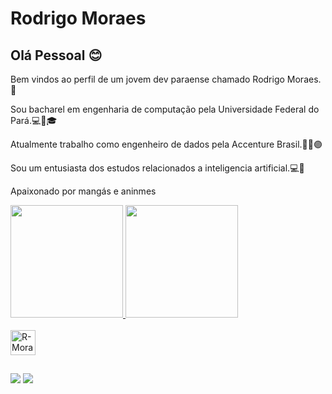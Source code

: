 # Rodrigo Moraes


## Olá Pessoal :blush:
Bem vindos ao perfil de um jovem dev paraense chamado Rodrigo Moraes.:hugs:

Sou bacharel em engenharia de computação pela Universidade Federal do Pará.:computer::red_circle::mortar_board:

Atualmente trabalho como engenheiro de dados pela Accenture Brasil.:technologist::purple_circle:

Sou um entusiasta dos estudos relacionados a inteligencia artificial.:computer::robot:

Apaixonado por mangás e aninmes

<div>
  <a href='https://github.com/R-Moraes'>
  <img height="180em" src="https://github-readme-stats.vercel.app/api?username=R-Moraes&show_icons=true&theme=dracula&include_all_commits=true&count_private=true"/>
  <img height="180em" src="https://github-readme-stats.vercel.app/api/top-langs/?username=R-Moraes&layout=compact&langs_count=16&theme=dracula"/>
</div>

<div style="display: inline_block"><br>
  <img align="center" alt="R-Moraes-Python" height="40" width="40" src="https://raw.githubusercontent.com/jmnote/z-icons/master/svg/python.svg"/>
</div>

##  

<div>
  <a href="mailto:igo.moraes07@gmail.com"><img src="https://img.shields.io/badge/Gmail-D14836?style=for-the-badge&logo=gmail&logoColor=white" target="_blank"/></a>
  <a href="https://www.linkedin.com/in/rodrigo-moraes-041455198/"><img src="https://img.shields.io/badge/LinkedIn-0077B5?style=for-the-badge&logo=linkedin&logoColor=white" target="_blank"/></a>
</div>

